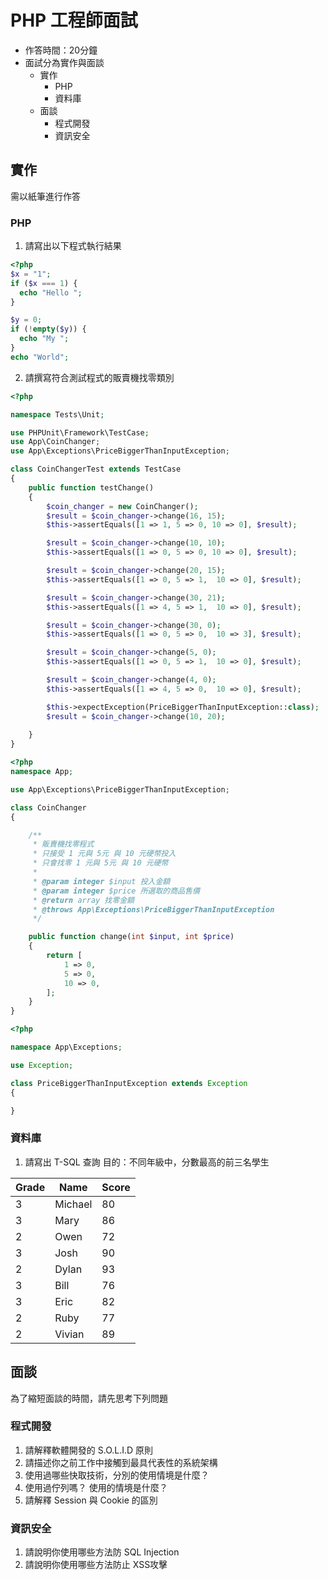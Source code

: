 # PHP 工程師面試
* 作答時間：20分鐘
* 面試分為實作與面談
	* 實作
		* PHP
		* 資料庫
	* 面談
		* 程式開發
		* 資訊安全

## 實作
需以紙筆進行作答

### PHP
1. 請寫出以下程式執行結果
```php
<?php
$x = "1";
if ($x === 1) {
  echo "Hello ";
}

$y = 0;
if (!empty($y)) {
  echo "My ";
}
echo "World";
```

















2. 請撰寫符合測試程式的販賣機找零類別

```php
<?php

namespace Tests\Unit;

use PHPUnit\Framework\TestCase;
use App\CoinChanger;
use App\Exceptions\PriceBiggerThanInputException;

class CoinChangerTest extends TestCase
{
    public function testChange()
    {
        $coin_changer = new CoinChanger();
        $result = $coin_changer->change(16, 15);
        $this->assertEquals([1 => 1, 5 => 0, 10 => 0], $result);

        $result = $coin_changer->change(10, 10);
        $this->assertEquals([1 => 0, 5 => 0, 10 => 0], $result);

        $result = $coin_changer->change(20, 15);
        $this->assertEquals([1 => 0, 5 => 1,  10 => 0], $result);

        $result = $coin_changer->change(30, 21);
        $this->assertEquals([1 => 4, 5 => 1,  10 => 0], $result);

        $result = $coin_changer->change(30, 0);
        $this->assertEquals([1 => 0, 5 => 0,  10 => 3], $result);

        $result = $coin_changer->change(5, 0);
        $this->assertEquals([1 => 0, 5 => 1,  10 => 0], $result);

        $result = $coin_changer->change(4, 0);
        $this->assertEquals([1 => 4, 5 => 0,  10 => 0], $result);

        $this->expectException(PriceBiggerThanInputException::class);
        $result = $coin_changer->change(10, 20);
        
    }
}


```







```php
<?php
namespace App;

use App\Exceptions\PriceBiggerThanInputException;

class CoinChanger
{

    /**
     * 販賣機找零程式
     * 只接受 1 元與 5元 與 10 元硬幣投入
     * 只會找零 1 元與 5元 與 10 元硬幣
     *
     * @param integer $input 投入金額
     * @param integer $price 所選取的商品售價
     * @return array 找零金額
     * @throws App\Exceptions\PriceBiggerThanInputException
     */

    public function change(int $input, int $price)
    {
        return [
            1 => 0,
            5 => 0,
            10 => 0,
        ];
    }
}

```
```php
<?php

namespace App\Exceptions;

use Exception;

class PriceBiggerThanInputException extends Exception
{

}

```









### 資料庫

1. 請寫出 T-SQL 查詢
目的：不同年級中，分數最高的前三名學生

| Grade | Name    | Score |
| ----- | ------- | ----- |
| 3     | Michael | 80    |
| 3     | Mary    | 86    |
| 2     | Owen    | 72    |
| 3     | Josh    | 90    |
| 2     | Dylan   | 93    |
| 3     | Bill    | 76    |
| 3     | Eric    | 82    |
| 2     | Ruby    | 77    |
| 2     | Vivian  | 89    |



## 面談
為了縮短面談的時間，請先思考下列問題

### 程式開發
1. 請解釋軟體開發的 S.O.L.I.D 原則
2. 請描述你之前工作中接觸到最具代表性的系統架構
3. 使用過哪些快取技術，分別的使用情境是什麼？
4. 使用過佇列嗎？ 使用的情境是什麼？
5. 請解釋 Session 與 Cookie 的區別

### 資訊安全
1. 請說明你使用哪些方法防 SQL Injection
2. 請說明你使用哪些方法防止 XSS攻擊
